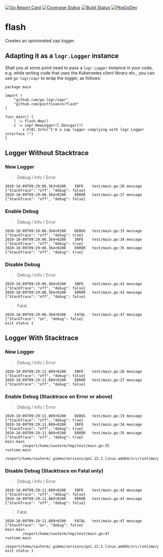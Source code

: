 [![Go Report Card](https://goreportcard.com/badge/github.com/postfinance/flash)](https://goreportcard.com/report/github.com/postfinance/flash)
[![Coverage Status](https://coveralls.io/repos/github/postfinance/flash/badge.svg?branch=main)](https://coveralls.io/github/postfinance/flash?branch=main)
[![Build Status](https://github.com/postfinance/flash/workflows/build/badge.svg)](https://github.com/postfinance/flash/actions)
[![PkgGoDev](https://pkg.go.dev/badge/github.com/postfinance/flash)](https://pkg.go.dev/github.com/postfinance/flash)
# flash
Creates an opinionated zap logger.

## Adapting it as a `logr.Logger` instance

Shall you at some point need to pass a `logr.Logger` instance in your code, e.g. while writing code that uses the 
Kubernetes client library etc., you can use `go-logr/zapr` to wrap the logger, as follows:

```golang
package main

import (
	"github.com/go-logr/zapr"
	"github.com/postfinance/flash"
)

func main() {
	l := flash.New()
	z := zapr.NewLogger(l.Desugar())
        z.V(0).Info("I'm a zap logger complying with logr.Logger interface !")
}
```

## Logger Without Stacktrace
### New Logger
> Debug / Info / Error
```
2020-10-09T09:29:06.363+0200    INFO    test/main.go:26 message {"StackTrace": "off", "debug": false}
2020-10-09T09:29:06.364+0200    ERROR   test/main.go:27 message {"StackTrace": "off", "debug": false}
```

### Enable Debug
> Debug / Info / Error
```
2020-10-09T09:29:06.364+0200    DEBUG   test/main.go:33 message {"StackTrace": "off", "debug": true}
2020-10-09T09:29:06.364+0200    INFO    test/main.go:34 message {"StackTrace": "off", "debug": true}
2020-10-09T09:29:06.364+0200    ERROR   test/main.go:35 message {"StackTrace": "off", "debug": true}
```

### Disable Debug
> Debug / Info / Error
```
2020-10-09T09:29:06.364+0200    INFO    test/main.go:42 message {"StackTrace": "off", "debug": false}
2020-10-09T09:29:06.364+0200    ERROR   test/main.go:43 message {"StackTrace": "off", "debug": false}
```

> Fatal
```
2020-10-09T09:29:06.364+0200    FATAL   test/main.go:47 message {"StackTrace": "on", "debug": false}
exit status 1
```

## Logger With Stacktrace
### New Logger
> Debug / Info / Error
```
2020-10-09T09:29:11.889+0200    INFO    test/main.go:26 message {"StackTrace": "off", "debug": false}
2020-10-09T09:29:11.889+0200    ERROR   test/main.go:27 message {"StackTrace": "off", "debug": false}
```

### Enable Debug (Stacktrace on Error or above)
> Debug / Info / Error
```
2020-10-09T09:29:11.889+0200    DEBUG   test/main.go:33 message {"StackTrace": "off", "debug": true}
2020-10-09T09:29:11.889+0200    INFO    test/main.go:34 message {"StackTrace": "off", "debug": true}
2020-10-09T09:29:11.889+0200    ERROR   test/main.go:35 message {"StackTrace": "off", "debug": true}
main.main
        /export/home/sauterm/tmp/test/main.go:35
runtime.main
        /export/home/sauterm/.gimme/versions/go1.15.2.linux.amd64/src/runtime/proc.go:204
```

###  Disable Debug (Stacktrace on Fatal only)
> Debug / Info / Error
```
2020-10-09T09:29:11.889+0200    INFO    test/main.go:42 message {"StackTrace": "off", "debug": false}
2020-10-09T09:29:11.889+0200    ERROR   test/main.go:43 message {"StackTrace": "off", "debug": false}
```

> Fatal
```
2020-10-09T09:29:11.889+0200    FATAL   test/main.go:47 message {"StackTrace": "on", "debug": false}
main.main
        /export/home/sauterm/tmp/test/main.go:47
runtime.main
        /export/home/sauterm/.gimme/versions/go1.15.2.linux.amd64/src/runtime/proc.go:204
exit status 1
```

